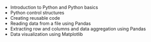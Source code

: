 - Introduction to Python and Python basics
- Python control structures
- Creating reusable code
- Reading data from a file using Pandas
- Extracting row and columns and data aggregation using Pandas
- Data visualization using Matplotlib

